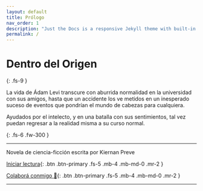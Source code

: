 ```yaml
---
layout: default
title: Prólogo
nav_order: 1
description: "Just the Docs is a responsive Jekyll theme with built-in search that is easily customizable and hosted on GitHub Pages."
permalink: /
---
```


# Dentro del Origen
{: .fs-9 }

La vida de Ádam Levi transcure con aburrida normalidad en la universidad con sus amigos, hasta que un accidente los ve metidos en un inesperado suceso de eventos que pondrían el mundo de cabezas para cualquiera.

Ayudados por el intelecto, y en una batalla con sus sentimientos, tal vez puedan regresar a la realidad misma a su curso normal.

{: .fs-6 .fw-300 }

---

Novela de ciencia-ficción escrita por Kiernan Preve

[Iniciar lectura](/docs/1-inicio.md){: .btn .btn-primary .fs-5 .mb-4 .mb-md-0 .mr-2 }

[Colaborá conmigo 🧡](colabora){: .btn .btn-primary .fs-5 .mb-4 .mb-md-0 .mr-2 }


---

